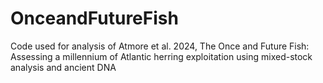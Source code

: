 # OnceandFutureFish

Code used for analysis of Atmore et al. 2024, The Once and Future Fish: Assessing a millennium of Atlantic herring exploitation using mixed-stock analysis and ancient DNA
